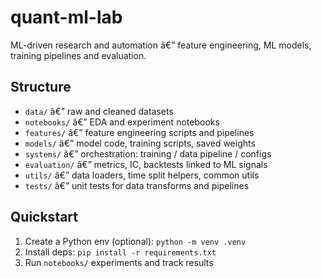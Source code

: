 ﻿# quant-ml-lab

ML-driven research and automation â€” feature engineering, ML models, training pipelines and evaluation.

## Structure
- `data/`       â€” raw and cleaned datasets
- `notebooks/`  â€” EDA and experiment notebooks
- `features/`   â€” feature engineering scripts and pipelines
- `models/`     â€” model code, training scripts, saved weights
- `systems/`    â€” orchestration: training / data pipeline / configs
- `evaluation/` â€” metrics, IC, backtests linked to ML signals
- `utils/`      â€” data loaders, time split helpers, common utils
- `tests/`      â€” unit tests for data transforms and pipelines

## Quickstart
1. Create a Python env (optional): `python -m venv .venv`
2. Install deps: `pip install -r requirements.txt`
3. Run `notebooks/` experiments and track results
